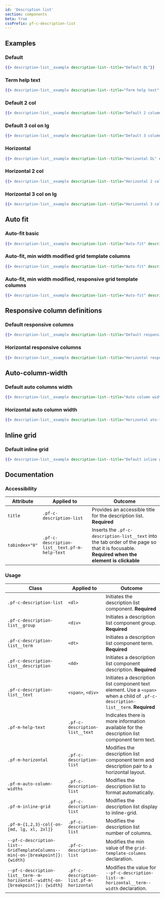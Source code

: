 ```yaml
---
id: 'Description list'
section: components
beta: true
cssPrefix: pf-c-description-list
---
```


## Examples

### Default
```hbs
{{> description-list__example description-list--title="Default DL"}}
```

### Term help text
```hbs
{{> description-list__example description-list--title="Term help text" description-list-term--TextIsHelp="true"}}
```

### Default 2 col
```hbs
{{> description-list__example description-list--title="Default 2 column DL" description-list--modifier="pf-m-2-col"}}
```

### Default 3 col on lg
```hbs
{{> description-list__example description-list--title="Default 3 column DL" description-list--modifier="pf-m-3-col-on-lg"}}
```

### Horizontal
```hbs
{{> description-list__example description-list--title="Horizontal DL" description-list--modifier="pf-m-horizontal"}}
```

### Horizontal 2 col
```hbs
{{> description-list__example description-list--title="Horizontal 2 column DL" description-list--modifier="pf-m-horizontal pf-m-2-col"}}
```

### Horizontal 3 col on lg
```hbs
{{> description-list__example description-list--title="Horizontal 3 column DL" description-list--modifier="pf-m-horizontal pf-m-3-col-on-lg"}}
```

## Auto fit

### Auto-fit basic
```hbs
{{> description-list__example description-list--title="Auto-fit" description-list--header="Auto fit" description-list--modifier="pf-m-auto-fit"}}
```

### Auto-fit, min width modified grid template columns
```hbs
{{> description-list__example description-list--title="Auto-fit" description-list--header="Auto fit" description-list--modifier="pf-m-auto-fit" description-list--attribute='style="--pf-c-description-list--GridTemplateColumns--min: 200px;"'}}
```

### Auto-fit, min width modified, responsive grid template columns
```hbs
{{> description-list__example description-list--title="Auto-fit" description-list--header="Auto fit" description-list--modifier="pf-m-auto-fit" description-list--attribute='style="--pf-c-description-list--GridTemplateColumns--min-on-md: 100px; --pf-c-description-list--GridTemplateColumns--min-on-lg: 150px; --pf-c-description-list--GridTemplateColumns--min-on-xl: 200px; --pf-c-description-list--GridTemplateColumns--min-on-2xl: 300px;"'}}
```

## Responsive column definitions

### Default responsive columns
```hbs
{{> description-list__example description-list--title="Default responsive DL" description-list--modifier="pf-m-2-col-on-lg pf-m-3-col-on-xl"}}
```

### Horizontal responsive columns
```hbs
{{> description-list__example description-list--title="Horizontal responsive DL" description-list--modifier="pf-m-horizontal pf-m-2-col-on-lg pf-m-3-col-on-xl"}}
```

## Auto-column-width

### Default auto columns width
```hbs
{{> description-list__example description-list--title="Auto column width DL" description-list--modifier="pf-m-auto-column-widths pf-m-3-col"}}
```

### Horizontal auto column width
```hbs
{{> description-list__example description-list--title="Horizontal ato-fit DL" description-list--modifier="pf-m-horizontal pf-m-auto-column-widths pf-m-2-col-on-lg"}}
```

## Inline grid

### Default inline grid
```hbs
{{> description-list__example description-list--title="Default inline grid" description-list--modifier="pf-m-3-col pf-m-inline-grid"}}
```

<!-- ## Auto term with is only supported in FF currently

### Horizontal 2 col auto term width
```hbs
{{> description-list__example description-list--title="Horizontal 2 column DL" description-list--modifier="pf-m-horizontal pf-m-auto-term-widths pf-m-2-col"}}
``` -->

## Documentation

### Accessibility

| Attribute | Applied to | Outcome |
| -- | -- | -- |
| `title` | `.pf-c-description-list` | Provides an accessible title for the description list. **Required** |
| `tabindex="0"` | `.pf-c-description-list__text.pf-m-help-text` | Inserts the `.pf-c-description-list__text` into the tab order of the page so that it is focusable. **Required when the element is clickable** |

### Usage

| Class | Applied to | Outcome |
| -- | -- | -- |
| `.pf-c-description-list` | `<dl>` | Initiates the description list component. **Required** |
| `.pf-c-description-list__group` | `<div>` | Initiates a description list component group. **Required** |
| `.pf-c-description-list__term` | `<dt>` | Initiates a description list component term. **Required** |
| `.pf-c-description-list__description` | `<dd>` | Initiates a description list component description. **Required** |
| `.pf-c-description-list__text` | `<span>`, `<div>` | Initiates a description list component text element. Use a `<span>` when a child of `.pf-c-description-list__term`. **Required** |
| `.pf-m-help-text` | `.pf-c-description-list__text` | Indicates there is more information available for the description list component term text. |
| `.pf-m-horizontal` | `.pf-c-description-list` | Modifies the description list component term and description pair to a horizontal layout. |
| `.pf-m-auto-column-widths` | `.pf-c-description-list` | Modifies the description list to format automatically. |
| `.pf-m-inline-grid` | `.pf-c-description-list` | Modifies the description list display to inline-grid. |
| `.pf-m-{1,2,3}-col{-on-[md, lg, xl, 2xl]}` | `.pf-c-description-list` | Modifies the description list number of columns. |
| `--pf-c-description-list--GridTemplateColumns--min{-on-[breakpoint]}: {width}` | `.pf-c-description-list` | Modifies the min value of the `grid-template-columns` declaration. |
| `--pf-c-description-list__term--m-horizontal--width{-on-[breakpoint]}: {width}` | `.pf-c-description-list.pf-m-horizontal` | Modifies the value for `--pf-c-description-list--m-horizontal__term--width` declaration. |

<!-- | `.pf-m-order[0-12]{-on-[breakpoint]}` | `.pf-c-description-list__group` | Modifies the order of the flex layout element. |
| `.pf-m-order-first{-on-[breakpoint]}` | `.pf-c-description-list__group` | Modifies the order of the flex layout element to -1. |
| `.pf-m-order-last{-on-[breakpoint]}` | `..pf-c-description-list__group` | Modifies the order of the flex layout element to $limit + 1. | -->
